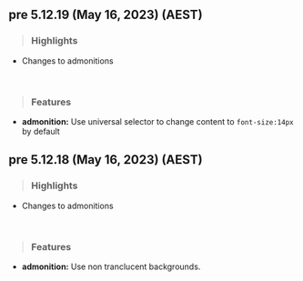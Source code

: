 ## pre 5.12.19 (May 16, 2023) (AEST)

> ### **Highlights**
* Changes to admonitions
<br>

> ### Features
* **admonition:** Use universal selector to change content to `font-size:14px` by default


## pre 5.12.18 (May 16, 2023) (AEST)

> ### **Highlights**
* Changes to admonitions
<br>

> ### Features
* **admonition:** Use non tranclucent backgrounds.
